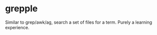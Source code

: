 grepple
=======

Similar to grep/awk/ag, search a set of files for a term. Purely a learning experience.

